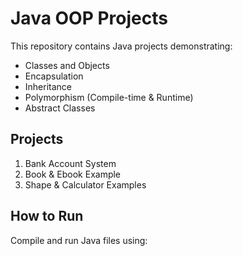 # Java OOP Projects

This repository contains Java projects demonstrating:
- Classes and Objects
- Encapsulation
- Inheritance
- Polymorphism (Compile-time & Runtime)
- Abstract Classes

## Projects
1. Bank Account System
2. Book & Ebook Example
3. Shape & Calculator Examples

## How to Run
Compile and run Java files using:
